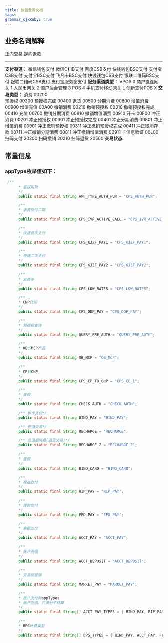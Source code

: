 ```yaml
---
title: 快钱业务文档
tags: 
grammar_cjkRuby: true
---
```

## 业务名词解释
正向交易
逆向退款

----------
**支付渠道：**
微信钱包支付
微信C扫B支付
百度CSB支付
快钱钱包BSC支付
支付宝CSB支付
支付宝BSC支付
飞凡卡BSC支付
快钱钱包CSB支付
银联二维码BSC支付
银联二维码CSB支付
支付宝服务窗支付
**服务渠道类型：**
VPOS                     0
商户直连网关         1
人民币网关             2
商户后台管理         3
POS                       4
手机支付移动网关  L
创新支付POS         X
**交易类型：**
消费                               	 00200            
预授权                               00300
预授权完成                        00400
退货                                   00500
分期消费                            00800
增值消费                            00900
增值充值                            00A00
撤销消费                            00210
撤销预授权                        00310
撤销预授权完成                 00410
充值                                   00700
撤销分期消费                    00810
撤销增值消费                    00910
开卡                                  00F00
冲正消费                           00201
冲正预授权                       00301
冲正预授权完成                00401
冲正分期消费                   00801
冲正增值消费                   00901
冲正撤销预授权               00311
冲正撤销预授权完成        00411
冲正取消存款                   00711
冲正撤销分期消费           00811
冲正撤销增值消费           00911
卡信息验证                      00L00
扫码支付                         20200
扫码撤销                         20210
扫码退货                         20500
**交易状态:**

## 常量信息
### appType枚举值如下：
 ``` java
  /**
       * 鉴权扣款
       */
       public static final String APP_TYPE_AUTH_PUR = "CPS_AUTH_PUR";
 
       /**
       * 语音支付二期
       */
       public static final String CPS_IVR_ACTIVE_CALL = "CPS_IVR_ACTIVE_CALL";
 
       /**
       * 快捷首次支付
       */
       public static final String CPS_KJZF_PAY1 = "CPS_KJZF_PAY1";
 
       /**
       * 快捷二次支付
       */
       public static final String CPS_KJZF_PAY2 = "CPS_KJZF_PAY2";
 
       /**
       * 双费率
       */
       public static final String CPS_LOW_RATES = "CPS_LOW_RATES";
 
       /**
       * CNP代扣
       */
       public static final String CPS_DDP_PAY = "CPS_DDP_PAY";
 
       /**
       * 预授权查询
       */
       public static final String QUERY_PRE_AUTH = "QUERY_PRE_AUTH";
 
       /**
       * OB的MCP产品
       */
       public static final String OB_MCP = "OB_MCP";
 
       /**
       * CP转CNP
       */
       public static final String CPS_CP_TO_CNP = "CPS_CC_1";
 
       /**
       * 鉴权
       */
       public static final String CHECK_AUTH = "CHECK_AUTH";
 
       /** 绑卡支付*/
       public static final String BIND_PAY = "BIND_PAY";
 
       /** 充值交易*/
       public static final String RECHARGE = "RECHARGE";
 
       /** 充值后消费(退货交易)*/
       public static final String RECHARGE_Z = "RECHARGE_Z";
 
       /**
       * 鉴权
       */
       public static final String BIND_CARD = "BIND_CARD";
 
       /**
       * 权益支付
       */
       public static final String RIP_PAY = "RIP_PAY";
      
       /**
       * 理财支付
       */
       public static final String FPD_PAY = "FPD_PAY";
 
       /**
       * 余额支付
       */
       public static final String ACCT_PAY = "ACCT_PAY";
 
       /**
       * 账户充值
       */
       public static final String ACCT_DEPOSIT = "ACCT_DEPOSIT";
      
       /**
       * 交易侧营销
       */
       public static final String MARKET_PAY = "MARKET_PAY";
 
       /**
       * 账户支付的appTypes
       * 账户充值，只清分不结算
       */
       public static final String[] ACCT_PAY_TYPES = { BIND_PAY, RIP_PAY, FPD_PAY, ACCT_PAY, ACCT_DEPOSIT, MARKET_PAY };
      
       /**
       * BPS计费类型
       */
       public static final String[] BPS_TYPES = { BIND_PAY, ACCT_PAY, FPD_PAY };
	   
```